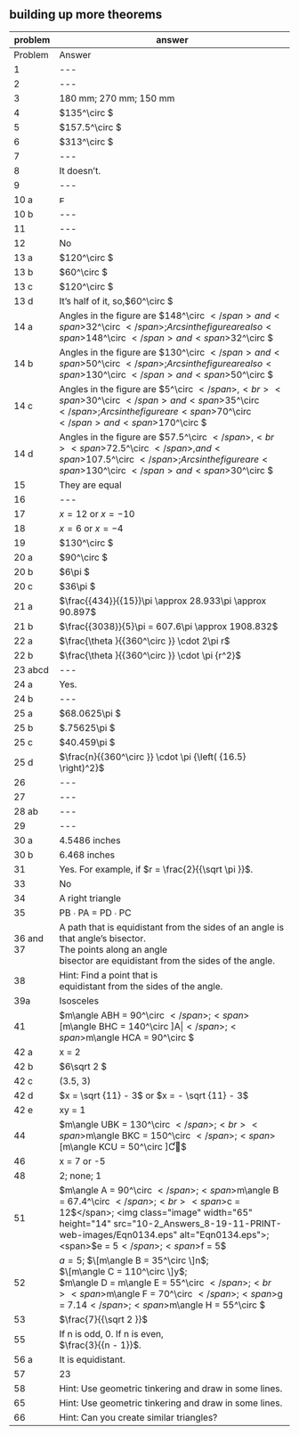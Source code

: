 
## building up more theorems


|problem|answer|
|-------|------|
|Problem|Answer|
|1|---|
|2|---|
|3|180 mm; 270 mm; 150 mm|
|4|<span>$135^\circ $</span>|
|5|<span>$157.5^\circ $</span>|
|6|<span>$313^\circ $</span>|
|7|---|
|8|It doesn’t.|
|9|---|
|10 a|<img class="image" width="17" height="13" src="10-2_Answers_8-19-11-PRINT-web-images/Eqn0044.eps" alt="Eqn0044.eps">|
|10 b|---|
|11|---|
|12|No|
|13 a|<span>$120^\circ $</span>|
|13 b|<span>$60^\circ $</span>|
|13 c|<span>$120^\circ $</span>|
|13 d|It’s half of it, so,<span>$60^\circ $</span>|
|14 a|Angles in the figure are <span>$148^\circ $</span> and <span>$32^\circ $</span>; Arcs in the figure are also <span>$148^\circ $</span> and <span>$32^\circ $</span>|
|14 b|Angles in the figure are <span>$130^\circ $</span> and <span>$50^\circ $</span>; Arcs in the figure are also <span>$130^\circ $</span> and <span>$50^\circ $</span>|
|14 c|Angles in the figure are <span>$5^\circ $</span>, <br><span>$30^\circ $</span> and <span>$35^\circ $</span>; Arcs in the figure are <span>$70^\circ $</span> and <span>$170^\circ $</span>|
|14 d|Angles in the figure are <span>$57.5^\circ $</span>, <br><span>$72.5^\circ $</span>, and <span>$107.5^\circ $</span>; Arcs in the figure are <span>$130^\circ $</span> and <span>$30^\circ $</span>|
|15|They are equal|
|16|---|
|17|<span>$x = 12$</span> or <span>$x = - 10$</span>|
|18|<span>$x = 6$</span> or <span>$x = - 4$</span>|
|19|<span>$130^\circ $</span>|
|20 a|<span>$90^\circ $</span>|
|20 b|<span>$6\pi $</span>|
|20 c|<span>$36\pi $</span>|
|21 a|<span>$\frac{{434}}{{15}}\pi \approx 28.933\pi \approx 90.897$</span>|
|21 b|<span>$\frac{{3038}}{5}\pi = 607.6\pi \approx 1908.832$</span>|
|22 a|<span>$\frac{\theta }{{360^\circ }} \cdot 2\pi r$</span>|
|22 b|<span>$\frac{\theta }{{360^\circ }} \cdot \pi {r^2}$</span>|
|23 abcd|---|
|24 a|Yes.|
|24 b|---|
|25 a|<span>$68.0625\pi $</span>|
|25 b|<span>$.75625\pi $</span>|
|25 c|<span>$40.459\pi $</span>|
|25 d|<span>$\frac{n}{{360^\circ }} \cdot \pi {\left( {16.5} \right)^2}$</span>|
|26|---|
|27|---|
|28 ab|---|
|29|---|
|30 a|4.5486 inches|
|30 b|6.468 inches|
|31|Yes. For example, if <span>$r = \frac{2}{{\sqrt \pi }}$</span>.|
|33|No|
|34|A right triangle|
|35|PB ∙ PA = PD ∙ PC|
|36 and 37|A path that is equidistant from the sides of an angle is that angle’s bisector.<br>The points along an angle <br>bisector are equidistant from the sides of the angle.|
|38|Hint: Find a point that is <br>equidistant from the sides of the angle.|
|39a|Isosceles|
|41|<span>$m\angle ABH = 90^\circ $</span> ; <span>$\[m\angle BHC = 140^\circ \]A\\|$</span>; <span>$m\angle HCA = 90^\circ $</span>|
|42 a|x = 2|
|42 b|<span>$6\sqrt 2 $</span>|
|42 c|(3.5, 3)|
|42 d|<span>$x = \sqrt {11} - 3$</span> or <span>$x = - \sqrt {11} - 3$</span>|
|42 e|xy = 1|
|44|<span>$m\angle UBK = 130^\circ $</span>; <br><span>$m\angle BKC = 150^\circ $</span>; <span>$\[m\angle KCU = 50^\circ \]Ƈ$</span>|
|46|x = 7 or -5|
|48|2; none; 1|
|51|<span>$m\angle A = 90^\circ $</span>; <span>$m\angle B = 67.4^\circ $</span>; <br><span>$c = 12$</span>; <img class="image" width="65" height="14" src="10-2_Answers_8-19-11-PRINT-web-images/Eqn0134.eps" alt="Eqn0134.eps">; <span>$e = 5$</span>; <span>$f = 5$</span>|
|52|<span>$a = 5$</span>; <span>$\[m\angle B = 35^\circ \]n$</span>; <br><span>$\[m\angle C = 110^\circ \]y$</span>; <br><span>$m\angle D = m\angle E = 55^\circ $</span>; <br><span>$m\angle F = 70^\circ $</span>; <span>$g = 7.14$</span>; <span>$m\angle H = 55^\circ $</span>|
|53|<span>$\frac{7}{{\sqrt 2 }}$</span>|
|55|If n is odd, 0. If n is even,<br><span>$\frac{3}{{n - 1}}$</span>.<br>|
|56 a|It is equidistant.|
|57|23|
|58|Hint: Use geometric tinkering and draw in some lines.|
|65|Hint: Use geometric tinkering and draw in some lines.|
|66|Hint: Can you create similar triangles?|
